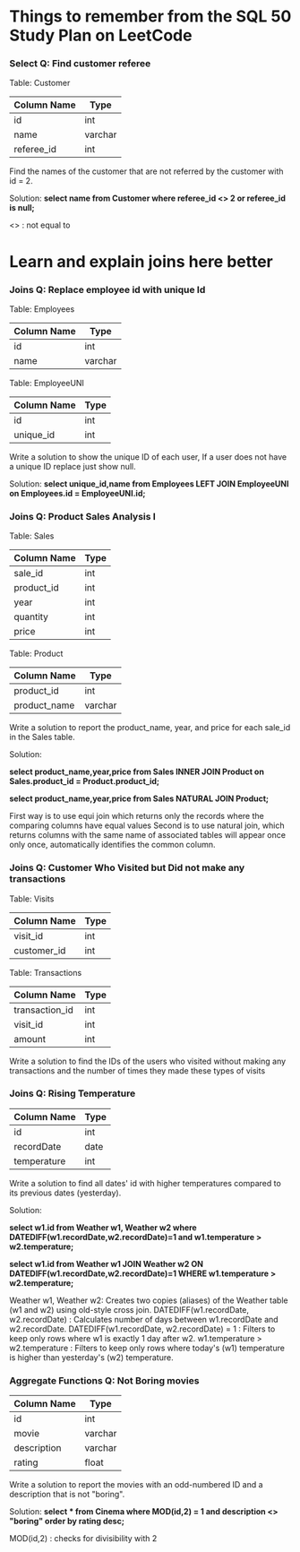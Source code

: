 # Things to remember from the SQL 50 Study Plan on LeetCode
### Select Q: Find customer referee
Table: Customer

| Column Name | Type    |
|-------------|---------|
| id          | int     |
| name        | varchar |
| referee_id  | int     |


Find the names of the customer that are not referred by the customer with id = 2.

Solution: 
**select name from Customer where referee_id <> 2 or referee_id is null;**

<> : not equal to 

# Learn and explain joins here better

### Joins Q: Replace employee id with unique Id 
Table: Employees

| Column Name   | Type    |
|---------------|---------|
| id            | int     |
| name          | varchar |


Table: EmployeeUNI

| Column Name   | Type    |
|---------------|---------|
| id            | int     |
| unique_id     | int     |

Write a solution to show the unique ID of each user, If a user does not have a unique ID replace just show null.

Solution:
**select unique_id,name from Employees LEFT JOIN EmployeeUNI on Employees.id = EmployeeUNI.id;**

### Joins Q: Product Sales Analysis I 
Table: Sales

| Column Name | Type  |
|-------------|-------|
| sale_id     | int   |
| product_id  | int   |
| year        | int   |
| quantity    | int   |
| price       | int   |

Table: Product

| Column Name  | Type    |
|--------------|---------|
| product_id   | int     |
| product_name | varchar |

Write a solution to report the product_name, year, and price for each sale_id in the Sales table.

Solution:

**select product_name,year,price from Sales INNER JOIN Product on Sales.product_id = Product.product_id;**

**select product_name,year,price from Sales NATURAL JOIN Product;**

First way is to use equi join which returns only the records where the comparing columns have equal values
Second is to use natural join, which returns columns with the same name of associated tables will appear once only once, automatically identifies the common column.

### Joins Q: Customer Who Visited but Did not make any transactions 
Table: Visits

| Column Name | Type    |
|-------------|---------|
| visit_id    | int     |
| customer_id | int     |

Table: Transactions

| Column Name    | Type    |
|----------------|---------|
| transaction_id | int     |
| visit_id       | int     |
| amount         | int     |


Write a solution to find the IDs of the users who visited without making any transactions and the number of times they made these types of visits



### Joins Q: Rising Temperature

|Column Name   | Type    |
|---------------|---------|
| id            | int     |
| recordDate    | date    |
| temperature   | int     |

Write a solution to find all dates' id with higher temperatures compared to its previous dates (yesterday).

Solution: 

**select w1.id from Weather w1, Weather w2 where DATEDIFF(w1.recordDate,w2.recordDate)=1 and w1.temperature > w2.temperature;**

**select w1.id from Weather w1 JOIN Weather w2 ON DATEDIFF(w1.recordDate,w2.recordDate)=1 WHERE w1.temperature > w2.temperature;**

Weather w1, Weather w2: Creates two copies (aliases) of the Weather table (w1 and w2) using old-style cross join.
DATEDIFF(w1.recordDate, w2.recordDate) : Calculates number of days between w1.recordDate and w2.recordDate.
DATEDIFF(w1.recordDate, w2.recordDate) = 1	: Filters to keep only rows where w1 is exactly 1 day after w2.
w1.temperature > w2.temperature	: Filters to keep only rows where today's (w1) temperature is higher than yesterday's (w2) temperature.

### Aggregate Functions Q: Not Boring movies

| Column Name    | Type     |
|----------------|----------|
| id             | int      |
| movie          | varchar  |
| description    | varchar  |
| rating         | float    |

Write a solution to report the movies with an odd-numbered ID and a description that is not "boring".

Solution:
**select * from Cinema where MOD(id,2) = 1 and description <> "boring" order by rating desc;**

MOD(id,2) : checks for divisibility with 2




